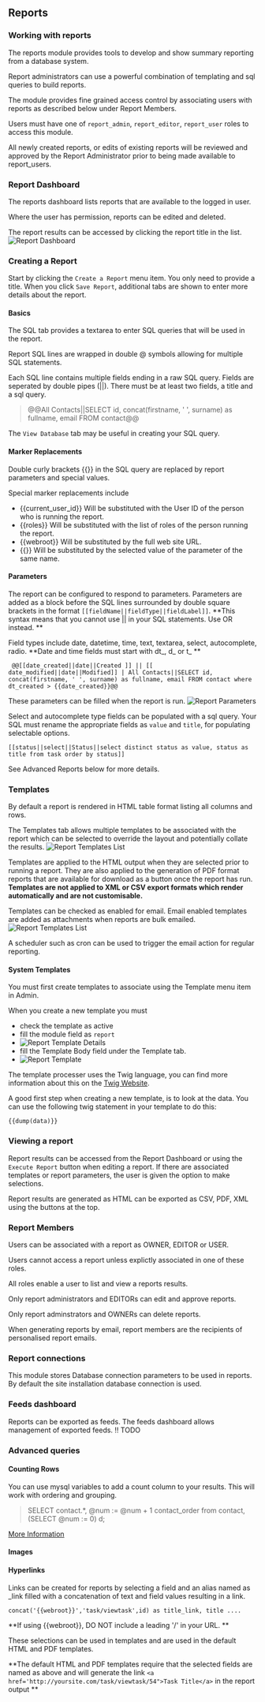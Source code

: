 ## Reports
### Working with reports
The reports module provides tools to develop and show summary reporting from a database system.

Report administrators can use a powerful combination of templating and sql queries to build reports.

The module provides fine grained access control by associating users with reports as described below under Report Members.

Users must have one of `report_admin`, `report_editor`, `report_user` roles to access this module.

All newly created reports, or edits of existing reports will be reviewed and approved by the Report Administrator prior to being made available to report_users.


### Report Dashboard
The reports dashboard lists reports that are available to the logged in user.

Where the user has permission, reports can be edited and deleted.

The report results can be accessed by clicking the report title in the list.
![Report Dashboard](https://raw.githubusercontent.com/2pisoftware/cmfive/0-8-0-BRANCH/doc/wiki/report_dashboard.png)

### Creating a Report
Start by clicking the `Create a Report` menu item. You only need to provide a title.
When you click `Save Report`, additional tabs are shown to enter more details about the report.


#### Basics
The SQL tab provides a textarea to enter SQL queries that will be used in the report.

Report SQL lines are wrapped in double @ symbols allowing for multiple SQL statements.

Each SQL line contains multiple fields ending in a raw SQL query. Fields are seperated by double pipes (||). There must be at least two fields, a title and a sql query.

> @@All Contacts||SELECT id, concat(firstname, ' ', surname) as fullname, email FROM contact@@

The `View Database` tab may be useful in creating your SQL query.


#### Marker Replacements
Double curly brackets {{<fieldName>}} in the SQL query are replaced by report parameters and special values.

Special marker replacements include

- {{current_user_id}}	Will be substituted with the User ID of the person who is running the report.
- {{roles}}	Will be substituted with the list of roles of the person running the report.
- {{webroot}}	Will be substituted by the full web site URL.
- {{<parameter>}}	Will be substituted by the selected value of the parameter of the same name.



#### Parameters
The report can be configured to respond to parameters. Parameters are added as a block before the SQL lines surrounded by double square brackets in the format `[[fieldName||fieldType||fieldLabel]]`.
**This syntax means that you cannot use || in your SQL statements. Use OR instead. **

Field types include date, datetime, time, text, textarea, select, autocomplete, radio.
**Date and time fields must start with dt_, d_ or t_  **

` @@[[date_created||date||Created ]] || [[ date_modified||date||Modified]] | All Contacts||SELECT id, concat(firstname, ' ', surname) as fullname, email FROM contact where dt_created > {{date_created}}@@`

These parameters can be filled when the report is run.
![Report Parameters](https://raw.githubusercontent.com/2pisoftware/cmfive/0-8-0-BRANCH/doc/wiki/report_parameters.png)

Select and autocomplete type fields can be populated with a sql query. Your SQL must rename the appropriate fields as `value` and `title`, for populating selectable options.

`[[status||select||Status||select distinct status as value, status as title from task order by status]] `

See Advanced Reports below for more details.


### Templates

By default a report is rendered in HTML table format listing all columns and rows.

The Templates tab allows multiple templates to be associated with the report which can be selected to override the layout and potentially collate the results.
![Report Templates List](https://raw.githubusercontent.com/2pisoftware/cmfive/0-8-0-BRANCH/doc/wiki/report_templates_list.png)

Templates are applied to the HTML output when they are selected prior to running a report. 
They are also applied to the generation of PDF format reports that are available for download as a button once the report has run.
**Templates are not applied to XML or CSV export formats which render automatically and are not customisable.**

Templates can be checked as enabled for email. Email enabled templates are added as attachments when reports are bulk emailed.
![Report Templates List](https://raw.githubusercontent.com/2pisoftware/cmfive/0-8-0-BRANCH/doc/wiki/report_template_edit.png)

A scheduler such as cron can be used to trigger the email action for regular reporting.

#### System Templates
You must first create templates to associate using the Template menu item in Admin. 

When you create a new template you must 

- check the template as active 
- fill the module field as `report`
- ![Report Template Details](https://raw.githubusercontent.com/2pisoftware/cmfive/0-8-0-BRANCH/doc/wiki/report_template_edit_details.png)
- fill the Template Body field under the Template tab.
- ![Report Template ](https://raw.githubusercontent.com/2pisoftware/cmfive/0-8-0-BRANCH/doc/wiki/report_template_edit_template.png)

The template processer uses the Twig language, you can find more information about this on the [Twig Website](http://twig.sensiolabs.org/).

A good first step when creating a new template, is to look at the data. You can use the following twig statement in your template to do this:

`{{dump(data)}}`


### Viewing a report

Report results can be accessed from the Report Dashboard or using the `Execute Report` button when editing a report.
If there are associated templates or report parameters, the user is given the option to make selections.

Report results are generated as HTML can be exported as CSV, PDF, XML using the buttons at the top. 



### Report Members
Users can be associated with a report as OWNER, EDITOR or USER.

Users cannot access a report unless explictly associated in one of these roles.

All roles enable a user to list and view a reports results.

Only report administrators and EDITORs can edit and approve reports.

Only report adminstrators and OWNERs can delete reports.

When generating reports by email, report members are the recipients of personalised report emails.

### Report connections
This module stores Database connection parameters to be used in reports. By default the site installation database connection is used.

### Feeds dashboard
Reports can be exported as feeds. The feeds dashboard allows management of exported feeds.
!! TODO

### Advanced queries

#### Counting Rows
You can use mysql variables to add a count column to your results. This will work with ordering and grouping.

> SELECT contact.*, @num := @num + 1 contact_order from contact, (SELECT @num := 0) d;

[More Information](http://www.xaprb.com/blog/2006/12/02/how-to-number-rows-in-mysql/)


#### Images


#### Hyperlinks

Links can be created for reports by selecting a field and an alias named as <realfield>_link filled with a concatenation of text and field values resulting in a link.

`concat('{{webroot}}','task/viewtask',id) as title_link, title ....`

**If using {{webroot}}, DO NOT include a leading '/' in your URL. **

These selections can be used in templates and are used in the default HTML and PDF templates.

**The default HTML and PDF templates require that the selected fields are named as above and will generate the link `<a href='http://yoursite.com/task/viewtask/54">Task Title</a>` in the report output  **

